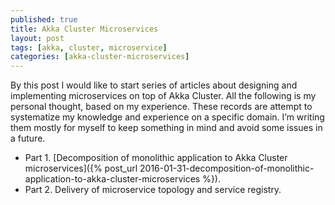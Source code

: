 ```yaml
---
published: true
title: Akka Cluster Microservices
layout: post
tags: [akka, cluster, microservice]
categories: [akka-cluster-microservices]
---
```

By this post I would like to start series of articles about designing and implementing microservices on top of Akka Cluster. All the following is my personal thought, based on my experience. These records are attempt to systematize my knowledge and experience on a specific domain. I’m writing them mostly for myself to keep something in mind and avoid some issues in a future.

* Part 1. [Decomposition of monolithic application to Akka Cluster microservices]({% post_url 2016-01-31-decomposition-of-monolithic-application-to-akka-cluster-microservices %}).
* Part 2. Delivery of microservice topology and service registry.
